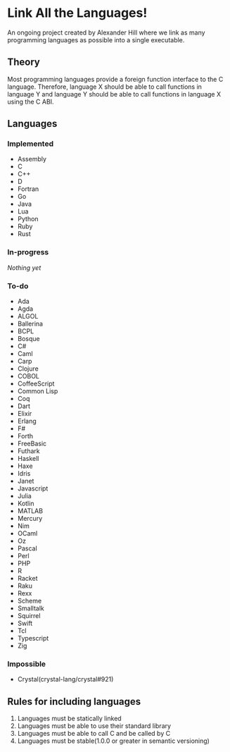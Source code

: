 # Link All the Languages!

An ongoing project created by Alexander Hill where we link as many programming languages as possible into a single executable.

## Theory

Most programming languages provide a foreign function interface to the C language. Therefore, language X should be able to call functions in language Y and language Y should be able to call functions in language X using the C ABI.

## Languages

### Implemented

- Assembly
- C
- C++
- D
- Fortran
- Go
- Java
- Lua
- Python
- Ruby
- Rust

### In-progress

*Nothing yet*

### To-do

- Ada
- Agda
- ALGOL
- Ballerina
- BCPL
- Bosque
- C#
- Caml
- Carp
- Clojure
- COBOL
- CoffeeScript
- Common Lisp
- Coq
- Dart
- Elixir
- Erlang
- F#
- Forth
- FreeBasic
- Futhark
- Haskell
- Haxe
- Idris
- Janet
- Javascript
- Julia
- Kotlin
- MATLAB
- Mercury
- Nim
- OCaml
- Oz
- Pascal
- Perl
- PHP
- R
- Racket
- Raku
- Rexx
- Scheme
- Smalltalk
- Squirrel
- Swift
- Tcl
- Typescript
- Zig

### Impossible

- Crystal(crystal-lang/crystal#921)

## Rules for including languages

1. Languages must be statically linked
2. Languages must be able to use their standard library
3. Languages must be able to call C and be called by C
4. Languages must be stable(1.0.0 or greater in semantic versioning)